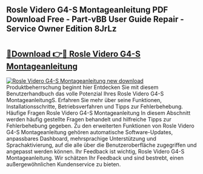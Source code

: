 ## Rosle Videro G4-S Montageanleitung PDF Download Free - Part-vBB User Guide Repair - Service Owner Edition 8JrLz

# <h2><a href="http://df8pb0o.blite.top/?on=Rosle+Videro+G4-S+Montageanleitung">🔗Download 👉🔴 Rosle Videro G4-S Montageanleitung</a></h2>

[![Rosle Videro G4-S Montageanleitung new download](https://i.imgur.com/lujVjoI.png)](http://df8pb0o.blite.top/?on=Rosle+Videro+G4-S+Montageanleitung)
Produktbeherrschung beginnt hier Entdecken Sie mit diesem Benutzerhandbuch das volle Potenzial Ihres Rosle Videro G4-S MontageanleitungS. Erfahren Sie mehr über seine Funktionen, Installationsschritte, Betriebsverfahren und Tipps zur Fehlerbehebung. Häufige Fragen Rosle Videro G4-S Montageanleitung In diesem Abschnitt werden häufig gestellte Fragen behandelt und hilfreiche Tipps zur Fehlerbehebung gegeben. Zu den erweiterten Funktionen von Rosle Videro G4-S Montageanleitung gehören automatische Software-Updates, anpassbares Dashboard, mehrsprachige Unterstützung und Sprachaktivierung, auf die alle über die Benutzeroberfläche zugegriffen und angepasst werden können. Ihr Feedback ist wichtig, Rosle Videro G4-S Montageanleitung. Wir schätzen Ihr Feedback und sind bestrebt, einen außergewöhnlichen Kundenservice zu bieten.
